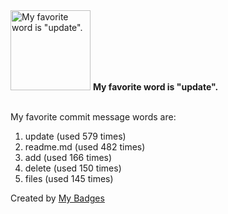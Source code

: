 <img src="https://my-badges.github.io/my-badges/favorite-word.png" alt="My favorite word is &quot;update&quot;." title="My favorite word is &quot;update&quot;." width="128">
<strong>My favorite word is &quot;update&quot;.</strong>
<br><br>

My favorite commit message words are:

1. update (used 579 times)
2. readme.md (used 482 times)
3. add (used 166 times)
4. delete (used 150 times)
5. files (used 145 times)


Created by <a href="https://github.com/my-badges/my-badges">My Badges</a>